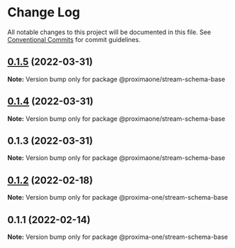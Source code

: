 # Change Log

All notable changes to this project will be documented in this file.
See [Conventional Commits](https://conventionalcommits.org) for commit guidelines.

## [0.1.5](https://github.com/proxima-one/proxima-npm/compare/@proximaone/stream-schema-base@0.1.4...@proximaone/stream-schema-base@0.1.5) (2022-03-31)

**Note:** Version bump only for package @proximaone/stream-schema-base





## [0.1.4](https://github.com/proxima-one/proxima-npm/compare/@proximaone/stream-schema-base@0.1.3...@proximaone/stream-schema-base@0.1.4) (2022-03-31)

**Note:** Version bump only for package @proximaone/stream-schema-base





## 0.1.3 (2022-03-31)

**Note:** Version bump only for package @proximaone/stream-schema-base





## [0.1.2](https://github.com/proxima-one/proxima-npm/compare/@proxima-one/stream-schema-base@0.1.1...@proxima-one/stream-schema-base@0.1.2) (2022-02-18)

**Note:** Version bump only for package @proxima-one/stream-schema-base





## 0.1.1 (2022-02-14)

**Note:** Version bump only for package @proxima-one/stream-schema-base
